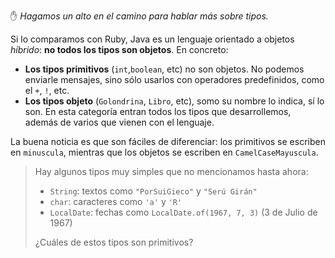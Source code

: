 :hand: _Hagamos un alto en el camino para hablar más sobre tipos._

Si lo comparamos con Ruby, Java es un lenguaje orientado a objetos _híbrido_: **no todos los tipos son objetos**. En concreto:

  * **Los tipos primitivos** (`int`,`boolean`, etc) no son objetos. No podemos enviarle mensajes, sino sólo usarlos con operadores predefinidos, como el `+`, `!`, etc.  
  * **Los tipos objeto** (`Golondrina`, `Libro`, etc), somo su nombre lo indica, sí lo son. En esta categoría entran todos los tipos que desarrollemos, además de varios que vienen con el lenguaje.
  
La buena noticia es que son fáciles de diferenciar: los primitivos se escriben en `minuscula`, mientras que los objetos se escriben en `CamelCaseMayuscula`. 

> Hay algunos tipos muy simples que no mencionamos hasta ahora: 
> 
>  * `String`: textos como `"PorSuiGieco"` y `"Serú Girán"`
>  * `char`: caracteres como `'a'` y `'R'`
>  * `LocalDate`: fechas como `LocalDate.of(1967, 7, 3)`  (3 de Julio de 1967)
> 
> ¿Cuáles de estos tipos son primitivos?


